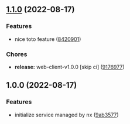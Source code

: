 ## [1.1.0](https://github.com/jbrenault/poc-nx/compare/service-v1.0.0...service-v1.1.0) (2022-08-17)


### Features

* nice toto feature ([8420901](https://github.com/jbrenault/poc-nx/commit/84209014b83d91e7e988623c100335457e6dac54))


### Chores

* **release:** web-client-v1.0.0 [skip ci] ([9176977](https://github.com/jbrenault/poc-nx/commit/917697785565976ba6612c23d875c337a97d165a))

## 1.0.0 (2022-08-17)


### Features

* initialize service managed by nx ([9ab3577](https://github.com/jbrenault/poc-nx/commit/9ab3577ea22b21d43464d0693c48aa9c8a553746))
